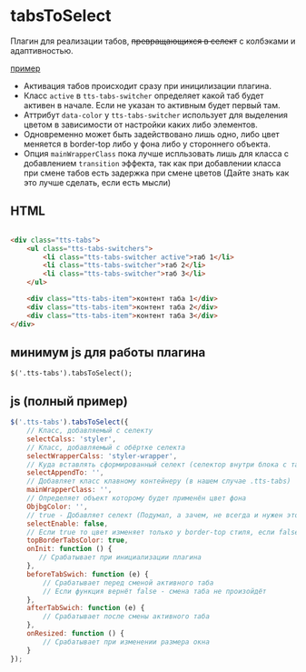 # tabsToSelect
Плагин для реализации табов, ~~превращающихся в селект~~ с колбэками и адаптивностью.

[пример](https://codepen.io/teramoune/full/zXEZax)

 - Активация табов происходит сразу при иницилизации плагина.
 - Класс `active` в `tts-tabs-switcher` определяет какой таб будет активен в начале. Если не указан то активным будет первый там.
 - Аттрибут `data-color` у `tts-tabs-switcher` использует для выделения цветом в зависимости от настройки каких либо элементов.
 - Одновременно может быть задействовано лишь одно, либо цвет меняется в border-top либо у фона либо у стороннего объекта.
 - Опция `mainWrapperClass` пока лучше испльзовать лишь для класса с добавлением `transition` эффекта, так как при добавлении класса
при смене табов есть задержка при смене цветов (Дайте знать как это лучше сделать, если есть мысли)

## HTML
```html

<div class="tts-tabs">
    <ul class="tts-tabs-switchers">
        <li class="tts-tabs-switcher active">таб 1</li>
        <li class="tts-tabs-switcher">таб 2</li>
        <li class="tts-tabs-switcher">таб 3</li>
    </ul>

    <div class="tts-tabs-item">контент таба 1</div>      
    <div class="tts-tabs-item">контент таба 2</div> 
    <div class="tts-tabs-item">контент таба 3</div> 
</div>
```

## минимум js для работы плагина 
`$('.tts-tabs').tabsToSelect();`

## js (полный пример)
```js
$('.tts-tabs').tabsToSelect({
    // Класс, добавляемый с селекту
    selectCalss: 'styler', 
    // Класс, добавляемый с обёртке селекта
    selectWrapperCalss: 'styler-wrapper', 
    // Куда вставлять сформированный селект (селектор внутри блока с табами)
    selectAppendTo: '',
    // Добавляет класс клавному контейнеру (в нашем случае .tts-tabs)
    mainWrapperClass: '',
    // Определяет объект которому будет применён цвет фона
    ObjbgColor: '',
    // true - Добавляет селект (Подумал, а зачем, не всегда и нужен этот селект)
    selectEnable: false,
    // Если true то цвет изменяет только у border-top стиля, если false то цвет меняет у фона
    topBorderTabsColor: true,
    onInit: function () {
       // Срабатывает при инициализации плагина
    },
    beforeTabSwich: function (e) {
        // Срабатывает перед сменой активного таба
        // Если функция вернёт false - смена таба не произойдёт
    },
    afterTabSwich: function (e) {
        // Срабатывает после смены активного таба
    },
    onResized: function () {
        // Срабатывает при изменении размера окна
    }
});
```

